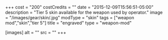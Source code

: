 +++
cost = "200"
costCredits = ""
date = "2015-12-09T15:56:51-05:00"
description = "Tier 5 skin available for the weapon used by operator."
image = "/images/gear/skin/.jpg"
modType = "skin"
tags = ["weapon mod","skin","tier 5"]
title = "engraved"
type = "weapon-mod"

[images]
  alt = ""
  src = ""
+++
